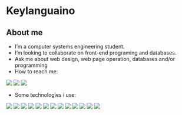 # Keylanguaino
## About me

- I’m a computer systems engineering student.
- I’m looking to collaborate on front-end programing and databases.
- Ask me about web design, web page operation, databases and/or programming
- How to reach me:

[<img src="https://img.shields.io/badge/Instagram-E4405F?style=for-the-badge&logo=instagram&logoColor=white">](https://www.instagram.com/keyla_anguiano/)
[<img src="https://img.shields.io/badge/Facebook-1877F2?style=for-the-badge&logo=facebook&logoColor=white">](www.linkedin.com/in/keyla-anguiano)
[<img src="https://img.shields.io/badge/LinkedIn-0077B5?style=for-the-badge&logo=linkedin&logoColor=white">](https://www.facebook.com/keyla.anguiano.20/)

- Some technologies i use:

<img src="https://img.shields.io/badge/HTML5-E34F26?style=for-the-badge&logo=html5&logoColor=white)https://img.shields.io/badge/HTML5-E34F26?style=for-the-badge&logo=html5&logoColor=white" /> <img src="https://img.shields.io/badge/CSS3-1572B6?style=for-the-badge&logo=css3&logoColor=white" /> <img src="https://img.shields.io/badge/C-00599C?style=for-the-badge&logo=c&logoColor=white" /> <img src="https://img.shields.io/badge/C%2B%2B-00599C?style=for-the-badge&logo=c%2B%2B&logoColor=white" /> <img src="https://img.shields.io/badge/C%23-239120?style=for-the-badge&logo=c-sharp&logoColor=white" /> <img src="https://img.shields.io/badge/PHP-777BB4?style=for-the-badge&logo=php&logoColor=white" /> <img src="https://img.shields.io/badge/LaTeX-47A141?style=for-the-badge&logo=LaTeX&logoColor=white" /> <img src="[https://img.shields.io/badge/LibreOffice-18A303?style=for-the-badge&logo=LibreOffice&logoColor=white](https://img.shields.io/badge/Microsoft_Office-D83B01?style=for-the-badge&logo=microsoft-office&logoColor=white)" /> <img src="https://img.shields.io/badge/Vuetify-1867C0?style=for-the-badge&logo=vuetify&logoColor=white" /> <img src="https://img.shields.io/badge/Android_Studio-3DDC84?style=for-the-badge&logo=android-studio&logoColor=white](https://img.shields.io/badge/Vercel-000000?style=for-the-badge&logo=vercel&logoColor=white)" /> <img src="https://img.shields.io/badge/MySQL-005C84?style=for-the-badge&logo=mysql&logoColor=white"> <img src="https://img.shields.io/badge/Vercel-000000?style=for-the-badge&logo=vercel&logoColor=white"> <img src="https://img.shields.io/badge/Microsoft_Office-D83B01?style=for-the-badge&logo=microsoft-office&logoColor=white">

